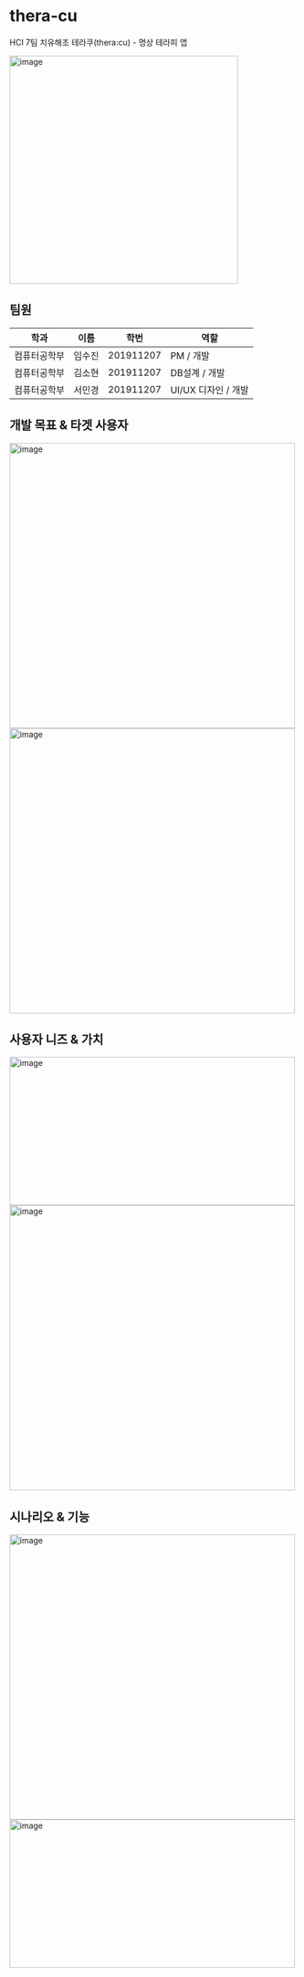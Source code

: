 # thera-cu
HCI 7팀 치유해조 테라쿠(thera:cu) - 명상 테라피 앱

<img width="400" alt="image" src="https://user-images.githubusercontent.com/85485290/159616995-c04de8d9-cc22-498c-850f-da00048fa024.png">


## 팀원
| 학과 | 이름 | 학번 | 역할 |
| --- | --- | --- | --- |
| 컴퓨터공학부 | 임수진 | 201911207 | PM / 개발 |
| 컴퓨터공학부 | 김소현 | 201911207 | DB설계 / 개발 |
| 컴퓨터공학부 | 서민경 | 201911207 | UI/UX 디자인 / 개발 |


## 개발 목표 & 타겟 사용자
<img width="500" alt="image" src="https://user-images.githubusercontent.com/85485290/159615955-53ea7dc3-3e96-4ac2-9053-d8161f912a6d.png"><img width="500" alt="image" src="https://user-images.githubusercontent.com/85485290/159616079-20f0eb85-9a8c-42ff-9b41-c14e4c47ea46.png">

## 사용자 니즈 & 가치
<img width="500" height="260" alt="image" src="https://user-images.githubusercontent.com/85485290/159616456-f707dee9-e421-465b-aa5e-d6c6947f9bbb.png"><img width="500" alt="image" src="https://user-images.githubusercontent.com/85485290/159616138-48c42941-09ce-49e8-b88a-8e8bf529ef5f.png">

## 시나리오 & 기능
<img width="500" alt="image" src="https://user-images.githubusercontent.com/85485290/159616186-efdd2443-6e51-4cde-9a37-050ca9007f10.png"><img width="500" height="260" alt="image" src="https://user-images.githubusercontent.com/85485290/159616022-3c0add39-a1fd-4e13-9e9d-c6b5c97cef88.png">



